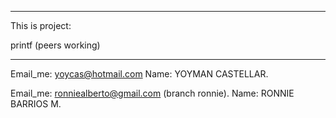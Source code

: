 **************************************************
This is project:

printf (peers working)
**************************************************

Email_me: yoycas@hotmail.com
Name: YOYMAN CASTELLAR.

Email_me: ronniealberto@gmail.com (branch ronnie).
Name: RONNIE BARRIOS M.